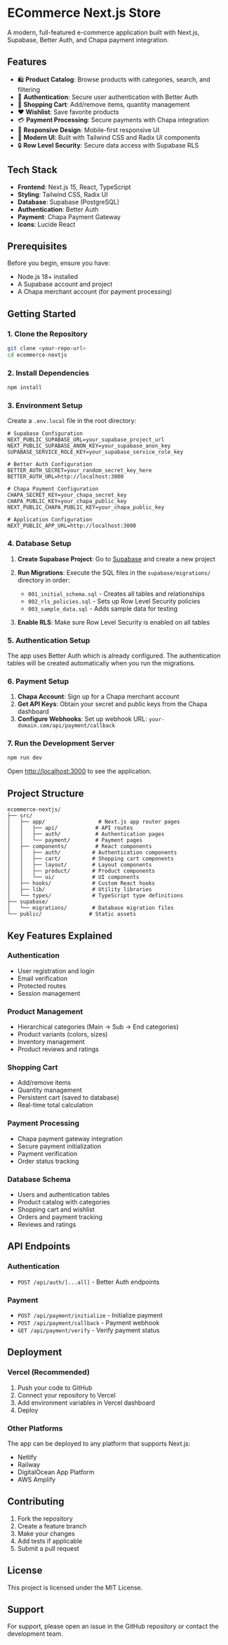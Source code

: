 # ECommerce Next.js Store

A modern, full-featured e-commerce application built with Next.js, Supabase, Better Auth, and Chapa payment integration.

## Features

- 🛍️ **Product Catalog**: Browse products with categories, search, and filtering
- 🔐 **Authentication**: Secure user authentication with Better Auth
- 🛒 **Shopping Cart**: Add/remove items, quantity management
- ❤️ **Wishlist**: Save favorite products
- 💳 **Payment Processing**: Secure payments with Chapa integration
- 📱 **Responsive Design**: Mobile-first responsive UI
- 🎨 **Modern UI**: Built with Tailwind CSS and Radix UI components
- 🔒 **Row Level Security**: Secure data access with Supabase RLS

## Tech Stack

- **Frontend**: Next.js 15, React, TypeScript
- **Styling**: Tailwind CSS, Radix UI
- **Database**: Supabase (PostgreSQL)
- **Authentication**: Better Auth
- **Payment**: Chapa Payment Gateway
- **Icons**: Lucide React

## Prerequisites

Before you begin, ensure you have:

- Node.js 18+ installed
- A Supabase account and project
- A Chapa merchant account (for payment processing)

## Getting Started

### 1. Clone the Repository

```bash
git clone <your-repo-url>
cd ecommerce-nextjs
```

### 2. Install Dependencies

```bash
npm install
```

### 3. Environment Setup

Create a `.env.local` file in the root directory:

```env
# Supabase Configuration
NEXT_PUBLIC_SUPABASE_URL=your_supabase_project_url
NEXT_PUBLIC_SUPABASE_ANON_KEY=your_supabase_anon_key
SUPABASE_SERVICE_ROLE_KEY=your_supabase_service_role_key

# Better Auth Configuration
BETTER_AUTH_SECRET=your_random_secret_key_here
BETTER_AUTH_URL=http://localhost:3000

# Chapa Payment Configuration
CHAPA_SECRET_KEY=your_chapa_secret_key
CHAPA_PUBLIC_KEY=your_chapa_public_key
NEXT_PUBLIC_CHAPA_PUBLIC_KEY=your_chapa_public_key

# Application Configuration
NEXT_PUBLIC_APP_URL=http://localhost:3000
```

### 4. Database Setup

1. **Create Supabase Project**: Go to [Supabase](https://supabase.com) and create a new project

2. **Run Migrations**: Execute the SQL files in the `supabase/migrations/` directory in order:
   - `001_initial_schema.sql` - Creates all tables and relationships
   - `002_rls_policies.sql` - Sets up Row Level Security policies
   - `003_sample_data.sql` - Adds sample data for testing

3. **Enable RLS**: Make sure Row Level Security is enabled on all tables

### 5. Authentication Setup

The app uses Better Auth which is already configured. The authentication tables will be created automatically when you run the migrations.

### 6. Payment Setup

1. **Chapa Account**: Sign up for a Chapa merchant account
2. **Get API Keys**: Obtain your secret and public keys from the Chapa dashboard
3. **Configure Webhooks**: Set up webhook URL: `your-domain.com/api/payment/callback`

### 7. Run the Development Server

```bash
npm run dev
```

Open [http://localhost:3000](http://localhost:3000) to see the application.

## Project Structure

```
ecommerce-nextjs/
├── src/
│   ├── app/                 # Next.js app router pages
│   │   ├── api/            # API routes
│   │   ├── auth/           # Authentication pages
│   │   └── payment/        # Payment pages
│   ├── components/         # React components
│   │   ├── auth/          # Authentication components
│   │   ├── cart/          # Shopping cart components
│   │   ├── layout/        # Layout components
│   │   ├── product/       # Product components
│   │   └── ui/            # UI components
│   ├── hooks/             # Custom React hooks
│   ├── lib/               # Utility libraries
│   └── types/             # TypeScript type definitions
├── supabase/
│   └── migrations/        # Database migration files
└── public/               # Static assets
```

## Key Features Explained

### Authentication
- User registration and login
- Email verification
- Protected routes
- Session management

### Product Management
- Hierarchical categories (Main → Sub → End categories)
- Product variants (colors, sizes)
- Inventory management
- Product reviews and ratings

### Shopping Cart
- Add/remove items
- Quantity management
- Persistent cart (saved to database)
- Real-time total calculation

### Payment Processing
- Chapa payment gateway integration
- Secure payment initialization
- Payment verification
- Order status tracking

### Database Schema
- Users and authentication tables
- Product catalog with categories
- Shopping cart and wishlist
- Orders and payment tracking
- Reviews and ratings

## API Endpoints

### Authentication
- `POST /api/auth/[...all]` - Better Auth endpoints

### Payment
- `POST /api/payment/initialize` - Initialize payment
- `POST /api/payment/callback` - Payment webhook
- `GET /api/payment/verify` - Verify payment status

## Deployment

### Vercel (Recommended)

1. Push your code to GitHub
2. Connect your repository to Vercel
3. Add environment variables in Vercel dashboard
4. Deploy

### Other Platforms

The app can be deployed to any platform that supports Next.js:
- Netlify
- Railway
- DigitalOcean App Platform
- AWS Amplify

## Contributing

1. Fork the repository
2. Create a feature branch
3. Make your changes
4. Add tests if applicable
5. Submit a pull request

## License

This project is licensed under the MIT License.

## Support

For support, please open an issue in the GitHub repository or contact the development team.

